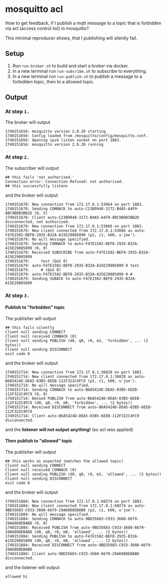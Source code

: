 # mosquitto acl

How to get feedback, if I publish a mqtt message to a topic that is forbidden via acl (access control list) in mosquitto?

This minimal reproducer shows, that I publishing will silently fail.

## Setup

1. Run `run-broker.sh` to build and start a broker via docker.
2. In a new terminal run `run-subcribe.sh` to subscribe to everything.
3. In a new terminal run `run-publish.sh` to publish a message to a forbidden topic, then to a allowed topic.

## Output

### At step `1.`
The broker will output
```
1740151656: mosquitto version 2.0.20 starting
1740151656: Config loaded from /mosquitto/config/mosquitto.conf.
1740151656: Opening ipv4 listen socket on port 1883.
1740151656: mosquitto version 2.0.20 running
```

### At step `2.`
The subscriber will output
```
## this fails 'not authorised.'
Connection error: Connection Refused: not authorised.
## this successfully listens
```
and the broker will output
```
1740151678: New connection from 172.17.0.1:53664 on port 1883.
1740151678: Sending CONNACK to auto-C23B9948-3172-B4A5-A4F9-8BC9BDB3BB2D (0, 5)
1740151678: Client auto-C23B9948-3172-B4A5-A4F9-8BC9BDB3BB2D disconnected, not authorised.
1740151679: New connection from 172.17.0.1:53666 on port 1883.
1740151679: New client connected from 172.17.0.1:53666 as auto-F47E1582-BEF8-2935-B32A-A15E29885899 (p2, c1, k60, u'joe').
1740151679: No will message specified.
1740151679: Sending CONNACK to auto-F47E1582-BEF8-2935-B32A-A15E29885899 (0, 0)
1740151679: Received SUBSCRIBE from auto-F47E1582-BEF8-2935-B32A-A15E29885899
1740151679:     test (QoS 0)
1740151679: auto-F47E1582-BEF8-2935-B32A-A15E29885899 0 test
1740151679:     # (QoS 0)
1740151679: auto-F47E1582-BEF8-2935-B32A-A15E29885899 0 #
1740151679: Sending SUBACK to auto-F47E1582-BEF8-2935-B32A-A15E29885899
```

### At step `3.`

#### Publish to "forbidden" topic

The publisher will output
```
## this fails silently
Client null sending CONNECT
Client null received CONNACK (0)
Client null sending PUBLISH (d0, q0, r0, m1, 'forbidden', ... (2 bytes))
Client null sending DISCONNECT
exit code 0
```
and the broker will output
```
1740151714: New connection from 172.17.0.1:36028 on port 1883.
1740151714: New client connected from 172.17.0.1:36028 as auto-B6A5424D-DEA5-03B5-6EEB-112F322C4FC9 (p2, c1, k60, u'joe').
1740151714: No will message specified.
1740151714: Sending CONNACK to auto-B6A5424D-DEA5-03B5-6EEB-112F322C4FC9 (0, 0)
1740151714: Denied PUBLISH from auto-B6A5424D-DEA5-03B5-6EEB-112F322C4FC9 (d0, q0, r0, m0, 'forbidden', ... (2 bytes))
1740151714: Received DISCONNECT from auto-B6A5424D-DEA5-03B5-6EEB-112F322C4FC9
1740151714: Client auto-B6A5424D-DEA5-03B5-6EEB-112F322C4FC9 disconnected.
```
and the **listener will not output anything!** (so acl was applied)

#### Then publish to "allowed" topic

The publisher will output
```
## this works as expected (matches the allowed topic)
Client null sending CONNECT
Client null received CONNACK (0)
Client null sending PUBLISH (d0, q0, r0, m1, 'allowed', ... (2 bytes))
Client null sending DISCONNECT
exit code 0
```
and the broker will output
```
1740151884: New connection from 172.17.0.1:60274 on port 1883.
1740151884: New client connected from 172.17.0.1:60274 as auto-9BD35683-C933-3608-6679-29A6808EBAB8 (p2, c1, k60, u'joe').
1740151884: No will message specified.
1740151884: Sending CONNACK to auto-9BD35683-C933-3608-6679-29A6808EBAB8 (0, 0)
1740151884: Received PUBLISH from auto-9BD35683-C933-3608-6679-29A6808EBAB8 (d0, q0, r0, m0, 'allowed', ... (2 bytes))
1740151884: Sending PUBLISH to auto-F47E1582-BEF8-2935-B32A-A15E29885899 (d0, q0, r0, m0, 'allowed', ... (2 bytes))
1740151884: Received DISCONNECT from auto-9BD35683-C933-3608-6679-29A6808EBAB8
1740151884: Client auto-9BD35683-C933-3608-6679-29A6808EBAB8 disconnected.
```
and the listener will output
```
allowed hi
```